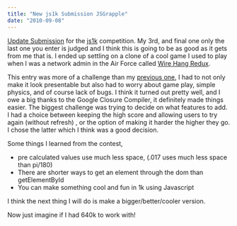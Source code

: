 ```yaml
---
title: "New js1k Submission JSGrapple"
date: "2010-09-08"
---
```


[Update Submission](http://js1k.com/demo/755) for the [js1k](js1k.com) competition. My 3rd, and final one only the last one you enter is judged and I think this is going to be as good as it gets from me that is. I ended up settling on a clone of a cool game I used to play when I was a network admin in the Air Force called [Wire Hang Redux](http://www.gingerbeardman.com/wirehang/).

This entry was more of a challenge than my [previous one](http://js1k.com/demo/591), I had to not only make it look presentable but also had to worry about game play, simple physics, and of course lack of bugs. I think it turned out pretty well, and I owe a big thanks to the Google Closure Compiler, it definitely made things easier. The biggest challenge was trying to decide on what features to add. I had a choice between keeping the high score and allowing users to try again (without refresh) , or the option of making it harder the higher they go. I chose the latter which I think was a good decision.

Some things I learned from the contest,

- pre calculated values use much less space, (.017 uses much less space than pi/180)
- There are shorter ways to get an element through the dom than getElementById
- You can make something cool and fun in 1k using Javascript

I think the next thing I will do is make a bigger/better/cooler version.

Now just imagine if I had 640k to work with!
